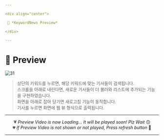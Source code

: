 ```yaml
---

<div align="center">

 💛 *KeywordNews Preview*

</div>

---
```


# 📱 Preview
![31](https://user-images.githubusercontent.com/68846212/186834952-fb5269ed-5d3c-46e7-8384-9a5bf5136dce.gif)
> 상단의 키워드를 누르면, 해당 키워드에 맞는 기사들이 검색됩니다.  
> 스크롤을 아래로 내린다면, 새로운 기사들이 더 불러와 리스트에 추가되는 기능을 구현하였습니다.  
> 화면을 아래로 잡아 당기면 새로고침 기능이 동작합니다.  
> 기사를 누르면 화면에 웹 뷰 형식으로 출력됩니다.  

---

<div align="center">

💗 *Preview Video is now Loading... It will be played soon! Plz Wait* 🙃  
💔 *If Preview Video is not shown or not played, Press refresh button* 🫥

</div>

---